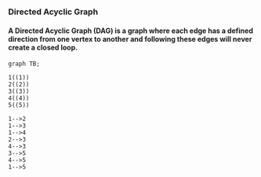 ### Directed Acyclic Graph
#### A Directed Acyclic Graph (DAG) is a graph where each edge has a defined direction from one vertex to another and following these edges will never create a closed loop.

```mermaid 
graph TB;

1((1))
2((2))
3((3))
4((4))
5((5))

1-->2
1-->3
1-->4
2-->3
4-->3
3-->5
4-->5
1-->5
